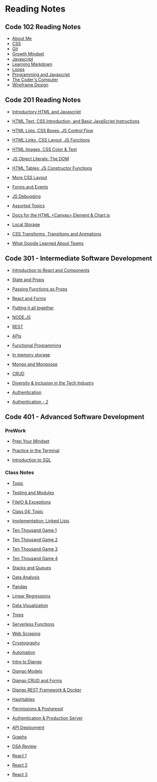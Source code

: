 # Reading Notes

## Code 102 Reading Notes

* [About Me](https://nicholas-mercado.github.io/reading-notes/c102/home.html)<br>
* [CSS](https://nicholas-mercado.github.io/reading-notes/c102/css.html)<br>
* [Git](https://nicholas-mercado.github.io/reading-notes/c102/git.html)<br>
* [Growth Mindset](https://nicholas-mercado.github.io/reading-notes/c102/growth_mindset.html)<br>
* [Javascript](https://nicholas-mercado.github.io/reading-notes/c102/javascript.html)<br>
* [Learning Markdown](https://nicholas-mercado.github.io/reading-notes/c102/Learning-Markdown.html)<br>
* [Loops](https://nicholas-mercado.github.io/reading-notes/c102/loops.html)<br>
* [Programming and Javascript](https://nicholas-mercado.github.io/reading-notes/c102/prog_js.html)<br>
* [The Coder's Computer](https://nicholas-mercado.github.io/reading-notes/c102/The-Coders-Computer.html)<br>
* [Wireframe Design](https://nicholas-mercado.github.io/reading-notes/c102/wireframe_design.html)<br>

## Code 201 Reading Notes

* [Introductory HTML and Javascript](https://nicholas-mercado.github.io/reading-notes/c201/class-01.html)

* [HTML Text, CSS Introduction, and Basic JavaScript Instructions](https://nicholas-mercado.github.io/reading-notes/c201/class-02.html)

* [HTML Lists, CSS Boxes, JS Control Flow](https://nicholas-mercado.github.io/reading-notes/c201/class-03.html)

* [HTML Links, CSS Layout, JS Functions](https://nicholas-mercado.github.io/reading-notes/c201/class-04.html)

* [HTML Images, CSS Color & Text](https://nicholas-mercado.github.io/reading-notes/c201/class-05.html)

* [JS Object Literals: The DOM](https://nicholas-mercado.github.io/reading-notes/c201/class-06.html)

* [HTML Tables; JS Constructor Functions](https://nicholas-mercado.github.io/reading-notes/c201/class-07.html)
  
* [More CSS Layout](https://nicholas-mercado.github.io/reading-notes/class-08.html)
  
* [Forms and Events](https://nicholas-mercado.github.io/reading-notes/c201/class-09.html)
  
* [JS Debugging](https://nicholas-mercado.github.io/reading-notes/c201/class-10.html)
  
* [Assorted Topics](https://nicholas-mercado.github.io/reading-notes/c201/class-11.html)
  
* [Docs for the HTML \<Canvas> Element & Chart.js](https://nicholas-mercado.github.io/reading-notes/c201/class-12.html)
  
* [Local Storage](https://nicholas-mercado.github.io/reading-notes/c201/class-13.html)
  
* [CSS Transforms, Transitions and Animations](https://nicholas-mercado.github.io/reading-notes/c201/class-14a.html)
  
* [What Google Learned About Teams](https://nicholas-mercado.github.io/reading-notes/c201/class-14b.html)
  
## Code 301 - Intermediate Software Development

* [Introduction to React and Components](https://nicholas-mercado.github.io/reading-notes/c301/class-01.html)
  
* [State and Props](https://nicholas-mercado.github.io/reading-notes/c301/class-02.html)

* [Passing Functions as Props](https://nicholas-mercado.github.io/reading-notes/c301/class-03.html)

* [React and Forms](https://nicholas-mercado.github.io/reading-notes/c301/class-04.html)

* [Putting it all together](https://nicholas-mercado.github.io/reading-notes/c301/class-05.html)

* [NODE.JS](https://nicholas-mercado.github.io/reading-notes/c301/class-06.html)

* [REST](https://nicholas-mercado.github.io/reading-notes/c301/class-07.html)

* [APIs](https://nicholas-mercado.github.io/reading-notes/c301/class-08.html)

* [Functional Programming](https://nicholas-mercado.github.io/reading-notes/c301/class-09.html)

* [In memory storage](https://nicholas-mercado.github.io/reading-notes/c301/class-10.html)

* [Mongo and Mongoose](https://nicholas-mercado.github.io/reading-notes/c301/class-11.html)

* [CRUD](https://nicholas-mercado.github.io/reading-notes/c301/class-12.html)

* [Diversity & Inclusion in the Tech Industry](https://nicholas-mercado.github.io/reading-notes/c301/class-13.html)

* [Authentication](https://nicholas-mercado.github.io/reading-notes/c301/class-14.html)

* [Authentication - 2](https://nicholas-mercado.github.io/reading-notes/c301/class-15.html)
  
## Code 401 - Advanced Software Development

### PreWork

* [Prep Your Mindset](https://nicholas-mercado.github.io/reading-notes/c401/prep_your_mindset.html)

* [Practice in the Terminal](https://nicholas-mercado.github.io/reading-notes/c401/command_line_tasks.html)

* [Introduction to SQL](https://nicholas-mercado.github.io/reading-notes/c401/Introduction_to_SQL.html)

### Class Notes

* [Topic](https://nicholas-mercado.github.io/reading-notes/c401/class_01.html)

* [Testing and Modules](https://nicholas-mercado.github.io/reading-notes/c401/class_02.html)

* [FileIO & Exceptions](https://nicholas-mercado.github.io/reading-notes/c401/class_03.html)

* [Class 04: Topic](https://nicholas-mercado.github.io/reading-notes/c401/class_04.html)
  
* [Implementation: Linked Lists](https://nicholas-mercado.github.io/reading-notes/c401/class_05.html)

* [Ten Thousand Game 1](https://nicholas-mercado.github.io/reading-notes/c401/class_06.html)

* [Ten Thousand Game 2](https://nicholas-mercado.github.io/reading-notes/c401/class_07.html)

* [Ten Thousand Game 3](https://nicholas-mercado.github.io/reading-notes/c401/class_08.html)

* [Ten Thousand Game 4](https://nicholas-mercado.github.io/reading-notes/c401/class_09.html)
  
* [Stacks and Queues](https://nicholas-mercado.github.io/reading-notes/c401/class_10.html)
  
* [Data Analysis](https://nicholas-mercado.github.io/reading-notes/c401/class_11.html)
  
* [Pandas](https://nicholas-mercado.github.io/reading-notes/c401/class_12.html)
  
* [Linear Regressions](https://nicholas-mercado.github.io/reading-notes/c401/class_13.html)
  
* [Data Visualization](https://nicholas-mercado.github.io/reading-notes/c401/class_14.html)
  
* [Trees](https://nicholas-mercado.github.io/reading-notes/c401/class_15.html)
  
* [Serverless Functions](https://nicholas-mercado.github.io/reading-notes/c401/class_16.html)
  
* [Web Scraping](https://nicholas-mercado.github.io/reading-notes/c401/class_17.html)
  
* [Cryptography](https://nicholas-mercado.github.io/reading-notes/c401/class_18.html)
  
* [Automation](https://nicholas-mercado.github.io/reading-notes/c401/class_19.html)

* [Intro to Django](https://nicholas-mercado.github.io/reading-notes/c401/class_26.html)
  
* [Django Models](https://nicholas-mercado.github.io/reading-notes/c401/class_27.html)
  
* [Django CRUD and Forms](https://nicholas-mercado.github.io/reading-notes/c401/class_28.html)
  
* [Django REST Framework & Docker](https://nicholas-mercado.github.io/reading-notes/c401/class_29.html)

* [Hashtables](https://nicholas-mercado.github.io/reading-notes/c401/class_30.html)

* [Permissions & Postgresql](https://nicholas-mercado.github.io/reading-notes/c401/class_32.html)
  
* [Authentication & Production Server](https://nicholas-mercado.github.io/reading-notes/c401/class_33.html)
  
* [API Deployment](https://nicholas-mercado.github.io/reading-notes/c401/class_34.html)
  
* [Graphs](https://nicholas-mercado.github.io/reading-notes/c401/class_35.html)
  
* [DSA Review](https://nicholas-mercado.github.io/reading-notes/c401/class_36.html)

* [React 1](https://nicholas-mercado.github.io/reading-notes/c401/class_37.html)

* [React 2](https://nicholas-mercado.github.io/reading-notes/c401/class_38.html)

* [React 3](https://nicholas-mercado.github.io/reading-notes/c401/class_39.html)

<!-- * [Testing and Modules](https://nicholas-mercado.github.io/reading-notes/c401/class_02.html) -->
<!-- * [Testing and Modules](https://nicholas-mercado.github.io/reading-notes/c401/class_02.html) -->
